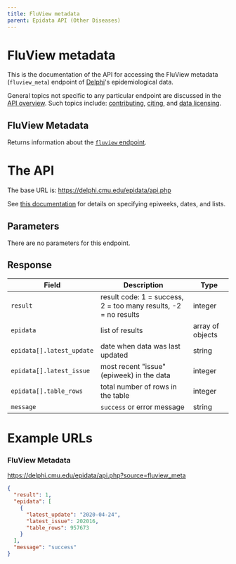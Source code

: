 ```yaml
---
title: FluView metadata
parent: Epidata API (Other Diseases)
---
```


# FluView metadata

This is the documentation of the API for accessing the FluView metadata
(`fluview_meta`) endpoint of [Delphi](https://delphi.cmu.edu/)'s
epidemiological data.

General topics not specific to any particular endpoint are discussed in the
[API overview](README.md). Such topics include:
[contributing](README.md#contributing), [citing](README.md#citing), and
[data licensing](README.md#data-licensing).

## FluView Metadata

Returns information about the [`fluview` endpoint](fluview.md).

# The API

The base URL is: https://delphi.cmu.edu/epidata/api.php

See [this documentation](README.md) for details on specifying epiweeks, dates, and lists.

## Parameters

There are no parameters for this endpoint.

## Response

| Field | Description | Type |
| --- | --- | --- |
| `result` | result code: 1 = success, 2 = too many results, -2 = no results | integer |
| `epidata` | list of results | array of objects |
| `epidata[].latest_update` | date when data was last updated | string |
| `epidata[].latest_issue` | most recent "issue" (epiweek) in the data | integer |
| `epidata[].table_rows` | total number of rows in the table | integer |
| `message` | `success` or error message | string |

# Example URLs

### FluView Metadata
https://delphi.cmu.edu/epidata/api.php?source=fluview_meta

```json
{
  "result": 1,
  "epidata": [
    {
      "latest_update": "2020-04-24",
      "latest_issue": 202016,
      "table_rows": 957673
    }
  ],
  "message": "success"
}
```
